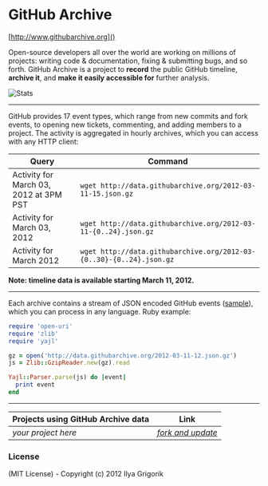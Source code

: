 # GitHub Archive

[http://www.githubarchive.org]()

Open-source developers all over the world are working on millions of projects: writing code & documentation, fixing & submitting bugs, and so forth. GitHub Archive is a project to **record** the public GitHub timeline, **archive it**, and **make it easily accessible for** further analysis.

![Stats](http://www.stathat.com/graphs/1d/97/2c57ce23e5bfcd3d5ffc822b587f.png)

----

GitHub provides 17 event types, which range from new commits and fork events, to opening new tickets, commenting, and adding members to a project. The activity is aggregated in hourly archives, which you can access with any HTTP client:

<table>
<thead>
  <tr>
    <th>Query</th>
    <th>Command</th>
  </tr>
</thead>
<tbody>
  <tr>
    <td>Activity for March 03, 2012 at 3PM PST</td>
    <td><code>wget http://data.githubarchive.org/2012-03-11-15.json.gz</code></td>
  </tr>
  <tr>
    <td>Activity for March 03, 2012</td>
    <td><code>wget http://data.githubarchive.org/2012-03-11-{0..24}.json.gz</code></td>
  </tr>
  <tr>
    <td>Activity for March 2012</td>
    <td><code>wget http://data.githubarchive.org/2012-03-{0..30}-{0..24}.json.gz</code></td>
  </tr>
</tbody>
</table>

__Note: timeline data is available starting March 11, 2012.__

----

Each archive contains a stream of JSON encoded GitHub events ([sample](https://gist.github.com/2017462)), which you can process in any language. Ruby example:

```ruby
require 'open-uri'
require 'zlib'
require 'yajl'

gz = open('http://data.githubarchive.org/2012-03-11-12.json.gz')
js = Zlib::GzipReader.new(gz).read

Yajl::Parser.parse(js) do |event|
  print event
end
```

----

<table class="table table-striped">
<thead>
  <tr>
    <th>Projects using GitHub Archive data</th>
    <th>Link</th>
  </tr>
</thead>
<tbody>
  <tr>
    <td><i>your project here</i></td>
    <td><i><a href="https://github.com/igrigorik/githubarchive.org">fork and update</a></i></td>
  </tr>
</tbody>
</table>

### License

(MIT License) - Copyright (c) 2012 Ilya Grigorik
